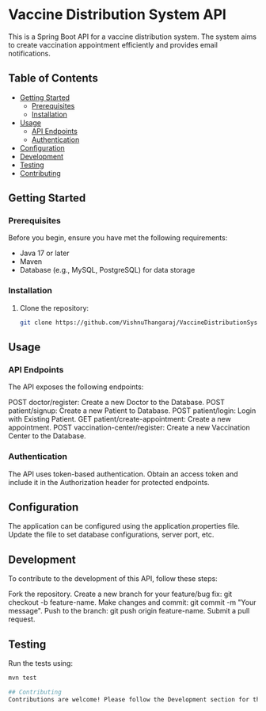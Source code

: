 # Vaccine Distribution System API

This is a Spring Boot API for a vaccine distribution system. The system aims to create vaccination appointment efficiently and provides email notifications.

## Table of Contents

- [Getting Started](#getting-started)
  - [Prerequisites](#prerequisites)
  - [Installation](#installation)
- [Usage](#usage)
  - [API Endpoints](#api-endpoints)
  - [Authentication](#authentication)
- [Configuration](#configuration)
- [Development](#development)
- [Testing](#testing)
- [Contributing](#contributing)

## Getting Started

### Prerequisites

Before you begin, ensure you have met the following requirements:

- Java 17 or later
- Maven
- Database (e.g., MySQL, PostgreSQL) for data storage

### Installation

1. Clone the repository:

   ```bash
   git clone https://github.com/VishnuThangaraj/VaccineDistributionSystem/

## Usage
 ### API Endpoints
The API exposes the following endpoints:

POST doctor/register: Create a new Doctor to the Database.
POST patient/signup: Create a new Patient to Database.
POST patient/login: Login with Existing Patient.
GET patient/create-appointment: Create a new appointment.
POST vaccination-center/register: Create a new Vaccination Center to the Database.

### Authentication
The API uses token-based authentication. Obtain an access token and include it in the Authorization header for protected endpoints.

## Configuration
The application can be configured using the application.properties file. Update the file to set database configurations, server port, etc.

## Development
To contribute to the development of this API, follow these steps:

Fork the repository.
Create a new branch for your feature/bug fix: git checkout -b feature-name.
Make changes and commit: git commit -m "Your message".
Push to the branch: git push origin feature-name.
Submit a pull request.

## Testing
Run the tests using:

``` bash
mvn test

## Contributing
Contributions are welcome! Please follow the Development section for the contribution process.

